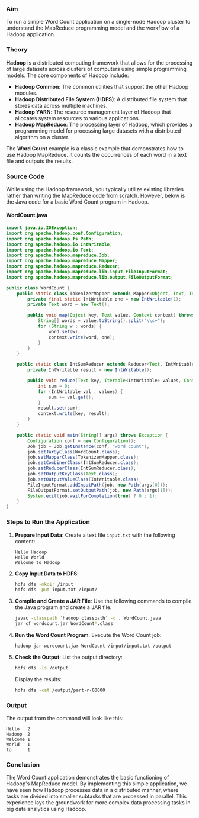 ### Aim

To run a simple Word Count application on a single-node Hadoop cluster to understand the MapReduce programming model and the workflow of a Hadoop application.

### Theory
**Hadoop** is a distributed computing framework that allows for the processing of large datasets across clusters of computers using simple programming models. The core components of Hadoop include:

- **Hadoop Common**: The common utilities that support the other Hadoop modules.
- **Hadoop Distributed File System (HDFS)**: A distributed file system that stores data across multiple machines.
- **Hadoop YARN**: The resource management layer of Hadoop that allocates system resources to various applications.
- **Hadoop MapReduce**: The processing layer of Hadoop, which provides a programming model for processing large datasets with a distributed algorithm on a cluster.

The **Word Count** example is a classic example that demonstrates how to use Hadoop MapReduce. It counts the occurrences of each word in a text file and outputs the results.

### Source Code

While using the Hadoop framework, you typically utilize existing libraries rather than writing the MapReduce code from scratch. However, below is the Java code for a basic Word Count program in Hadoop.

#### WordCount.java
```java
import java.io.IOException;
import org.apache.hadoop.conf.Configuration;
import org.apache.hadoop.fs.Path;
import org.apache.hadoop.io.IntWritable;
import org.apache.hadoop.io.Text;
import org.apache.hadoop.mapreduce.Job;
import org.apache.hadoop.mapreduce.Mapper;
import org.apache.hadoop.mapreduce.Reducer;
import org.apache.hadoop.mapreduce.lib.input.FileInputFormat;
import org.apache.hadoop.mapreduce.lib.output.FileOutputFormat;

public class WordCount {
    public static class TokenizerMapper extends Mapper<Object, Text, Text, IntWritable> {
        private final static IntWritable one = new IntWritable(1);
        private Text word = new Text();

        public void map(Object key, Text value, Context context) throws IOException, InterruptedException {
            String[] words = value.toString().split("\\s+");
            for (String w : words) {
                word.set(w);
                context.write(word, one);
            }
        }
    }

    public static class IntSumReducer extends Reducer<Text, IntWritable, Text, IntWritable> {
        private IntWritable result = new IntWritable();

        public void reduce(Text key, Iterable<IntWritable> values, Context context) throws IOException, InterruptedException {
            int sum = 0;
            for (IntWritable val : values) {
                sum += val.get();
            }
            result.set(sum);
            context.write(key, result);
        }
    }

    public static void main(String[] args) throws Exception {
        Configuration conf = new Configuration();
        Job job = Job.getInstance(conf, "word count");
        job.setJarByClass(WordCount.class);
        job.setMapperClass(TokenizerMapper.class);
        job.setCombinerClass(IntSumReducer.class);
        job.setReducerClass(IntSumReducer.class);
        job.setOutputKeyClass(Text.class);
        job.setOutputValueClass(IntWritable.class);
        FileInputFormat.addInputPath(job, new Path(args[0]));
        FileOutputFormat.setOutputPath(job, new Path(args[1]));
        System.exit(job.waitForCompletion(true) ? 0 : 1);
    }
}
```

### Steps to Run the Application

1. **Prepare Input Data**:
   Create a text file `input.txt` with the following content:
   ```
   Hello Hadoop
   Hello World
   Welcome to Hadoop
   ```

2. **Copy Input Data to HDFS**:
   ```bash
   hdfs dfs -mkdir /input
   hdfs dfs -put input.txt /input/
   ```

3. **Compile and Create a JAR File**:
   Use the following commands to compile the Java program and create a JAR file.
   ```bash
   javac -classpath `hadoop classpath` -d . WordCount.java
   jar cf wordcount.jar WordCount*.class
   ```

4. **Run the Word Count Program**:
   Execute the Word Count job:
   ```bash
   hadoop jar wordcount.jar WordCount /input/input.txt /output
   ```

5. **Check the Output**:
   List the output directory:
   ```bash
   hdfs dfs -ls /output
   ```

   Display the results:
   ```bash
   hdfs dfs -cat /output/part-r-00000
   ```

### Output
The output from the command will look like this:
```
Hello   2
Hadoop  2
Welcome 1
World   1
to      1
```

### Conclusion
The Word Count application demonstrates the basic functioning of Hadoop's MapReduce model. By implementing this simple application, we have seen how Hadoop processes data in a distributed manner, where tasks are divided into smaller subtasks that are processed in parallel. This experience lays the groundwork for more complex data processing tasks in big data analytics using Hadoop.
